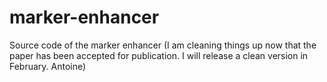 # marker-enhancer
Source code of the marker enhancer (I am cleaning things up now that the paper has been accepted for publication. I will release a clean version in February. Antoine)
